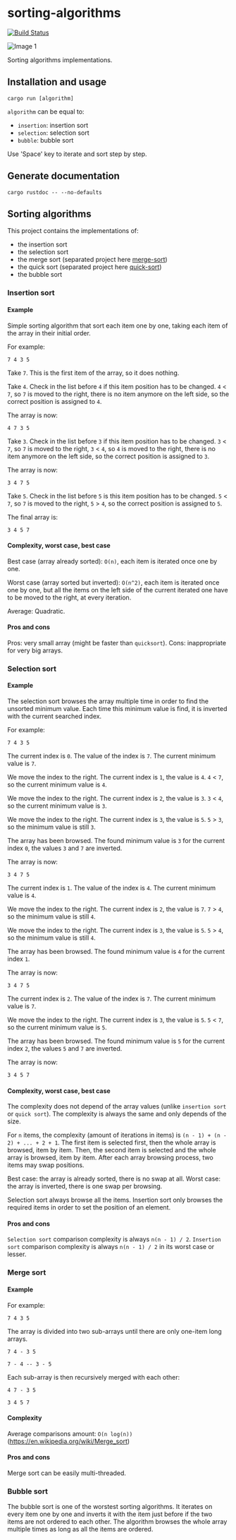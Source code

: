 # sorting-algorithms

[![Build Status](https://travis-ci.org/jean553/sorting-algorithms.svg?branch=master)](https://travis-ci.org/jean553/sorting-algorithms)

![Image 1](sorting-algorithms/res/screenshot.png)

Sorting algorithms implementations.

## Installation and usage

```
cargo run [algorithm]
```

`algorithm` can be equal to:
 * `insertion`: insertion sort
 * `selection`: selection sort
 * `bubble`: bubble sort

Use 'Space' key to iterate and sort step by step.

## Generate documentation

```
cargo rustdoc -- --no-defaults
```

## Sorting algorithms

This project contains the implementations of:
 * the insertion sort
 * the selection sort
 * the merge sort (separated project here [merge-sort](https://github.com/jean553/merge-sort))
 * the quick sort (separated project here [quick-sort](https://github.com/jean553/quick-sort))
 * the bubble sort

### Insertion sort

#### Example

Simple sorting algorithm that sort each item one by one,
taking each item of the array in their initial order.

For example:

```
7 4 3 5
```

Take `7`. This is the first item of the array, so it does nothing.

Take `4`. Check in the list before `4` if this item position has to be changed.
`4` < `7`, so `7` is moved to the right,
there is no item anymore on the left side, so the correct position is assigned to `4`.

The array is now:

```
4 7 3 5
```

Take `3`. Check in the list before `3` if this item position has to be changed.
`3` < `7`, so `7` is moved to the right,
`3` < `4`, so `4` is moved to the right,
there is no item anymore on the left side, so the correct position is assigned to `3`.

The array is now:

```
3 4 7 5
```

Take `5`. Check in the list before `5` is this item position has to be changed.
`5` < `7`, so `7` is moved to the right,
`5` > `4`, so the correct position is assigned to `5`.

The final array is:

```
3 4 5 7
```

#### Complexity, worst case, best case

Best case (array already sorted): `O(n)`, each item is iterated once one by one.

Worst case (array sorted but inverted): `O(n^2)`, each item is iterated once one by one,
but all the items on the left side of the current iterated one have to be moved to the right,
at every iteration.

Average: Quadratic.

#### Pros and cons

Pros: very small array (might be faster than `quicksort`).
Cons: inappropriate for very big arrays.

### Selection sort

#### Example

The selection sort browses the array multiple time in order to find the unsorted minimum value.
Each time this minimum value is find, it is inverted with the current searched index.

For example:

```
7 4 3 5
```

The current index is `0`. The value of the index is `7`. The current minimum value is `7`.

We move the index to the right. The current index is `1`, the value is `4`.
`4` < `7`, so the current minimum value is `4`.

We move the index to the right. The current index is `2`, the value is `3`.
`3` < `4`, so the current minimum value is `3`.

We move the index to the right. The current index is `3`, the value is `5`.
`5` > `3`, so the minimum value is still `3`.

The array has been browsed. The found minimum value is `3` for the current index `0`,
the values `3` and `7` are inverted.

The array is now:

```
3 4 7 5
```

The current index is `1`. The value of the index is `4`. The current minimum value is `4`.

We move the index to the right. The current index is `2`, the value is `7`.
`7` > `4`, so the minimum value is still `4`.

We move the index to the right. The current index is `3`, the value is `5`.
`5` > `4`, so the minimum value is still `4`.

The array has been browsed. The found minimum value is `4` for the current index `1`.

The array is now:

```
3 4 7 5
```

The current index is `2`. The value of the index is `7`. The current minimum value is `7`.

We move the index to the right. The current index is `3`, the value is `5`.
`5` < `7`, so the current minimum value is `5`.

The array has been browsed. The found minimum value is `5` for the current index `2`,
the values `5` and `7` are inverted.

The array is now:

```
3 4 5 7
```

#### Complexity, worst case, best case

The complexity does not depend of the array values (unlike `insertion sort` or `quick sort`).
The complexity is always the same and only depends of the size.

For `n` items, the complexity (amount of iterations in items) is `(n - 1) + (n - 2) + ... + 2 + 1`.
The first item is selected first, then the whole array is browsed, item by item.
Then, the second item is selected and the whole array is browsed, item by item.
After each array browsing process, two items may swap positions.

Best case: the array is already sorted, there is no swap at all.
Worst case: the array is inverted, there is one swap per browsing.

Selection sort always browse all the items. Insertion sort only browses the required items
in order to set the position of an element.

#### Pros and cons

`Selection sort` comparison complexity is always `n(n - 1) / 2`.
`Insertion sort` comparison complexity is always `n(n - 1) / 2` in its worst case or lesser.

### Merge sort

#### Example

For example:

```
7 4 3 5
```

The array is divided into two sub-arrays until there are only one-item long arrays.

```
7 4 - 3 5
```

```
7 - 4 -- 3 - 5
```

Each sub-array is then recursively merged with each other:

```
4 7 - 3 5
```

```
3 4 5 7
```

#### Complexity

Average comparisons amount: `O(n log(n))`
(https://en.wikipedia.org/wiki/Merge_sort)

#### Pros and cons

Merge sort can be easily multi-threaded.

### Bubble sort

The bubble sort is one of the worstest sorting algorithms.
It iterates on every item one by one and inverts it with the item just before if the two items are not ordered to each other.
The algorithm browses the whole array multiple times as long as all the items are ordered.
